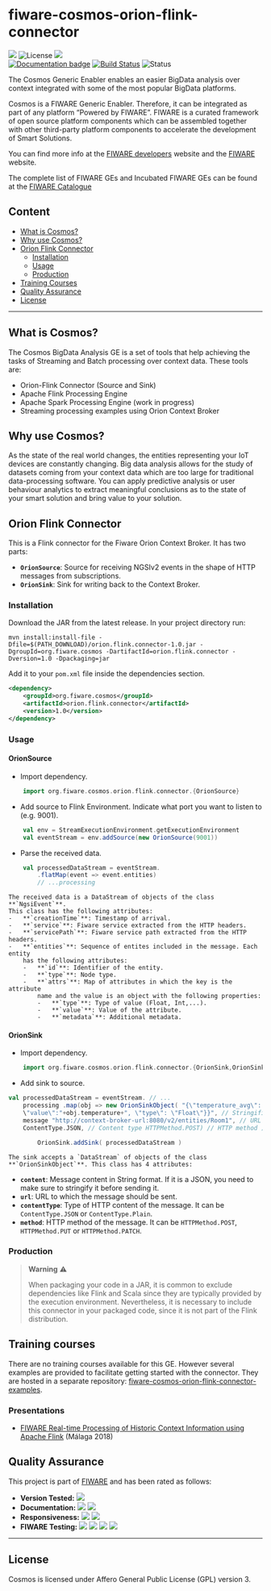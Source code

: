 # fiware-cosmos-orion-flink-connector

[![](https://nexus.lab.fiware.org/static/badges/chapters/processing.svg)](https://www.fiware.org/developers/catalogue/)
![License](https://img.shields.io/github/license/ging/fiware-cosmos-orion-flink-connector.svg)
[![](https://img.shields.io/badge/tag-fiware--cosmos-orange.svg?logo=stackoverflow)](http://stackoverflow.com/questions/tagged/fiware-cosmos)
<br/>
[![Documentation badge](https://readthedocs.org/projects/fiware-cosmos-flink/badge/?version=latest)](http://fiware-cosmos-flink.rtfd.io)
[![Build Status](https://travis-ci.com/ging/fiware-cosmos-orion-flink-connector.svg?branch=master)](https://travis-ci.com/ging/fiware-cosmos-orion-flink-connector)
![Status](https://nexus.lab.fiware.org/static/badges/statuses/cosmos.svg)

The Cosmos Generic Enabler enables an easier BigData analysis over context
integrated with some of the most popular BigData platforms.

Cosmos is a FIWARE Generic Enabler. Therefore, it can be integrated as part of any platform “Powered by FIWARE”. FIWARE is a curated framework of open source platform components which can be assembled together with other third-party platform components to accelerate the development of Smart Solutions.

You can find more info at the [FIWARE developers](https://developers.fiware.org/) website and the [FIWARE](https://fiware.org/) website.

The complete list of FIWARE GEs and Incubated FIWARE GEs can be found at the [FIWARE Catalogue](https://catalogue.fiware.org/)

## Content

-   [What is Cosmos?](#what-is-cosmos)
-   [Why use Cosmos?](#why-use-cosmos)
-   [Orion Flink Connector](#orion-flink-connector)
    -   [Installation](#installation)
    -   [Usage](#usage)
    -   [Production](#production)
-   [Training Courses](#training-courses)
-   [Quality Assurance](#quality-assurance)
-   [License](#license)

---

## What is Cosmos?

The Cosmos BigData Analysis GE is a set of tools that help achieving the tasks
of Streaming and Batch processing over context data. These tools are:

-   Orion-Flink Connector (Source and Sink)
-   Apache Flink Processing Engine
-   Apache Spark Processing Engine (work in progress)
-   Streaming processing examples using Orion Context Broker

## Why use Cosmos?

As the state of the real world changes, the entities representing your IoT
devices are constantly changing. Big data analysis allows for the study of
datasets coming from your context data which are too large for traditional
data-processing software. You can apply predictive analysis or user behaviour
analytics to extract meaningful conclusions as to the state of your smart
solution and bring value to your solution.

## Orion Flink Connector

This is a Flink connector for the Fiware Orion Context Broker. It has two parts:

-   **`OrionSource`**: Source for receiving NGSIv2 events in the shape of HTTP
    messages from subscriptions.
-   **`OrionSink`**: Sink for writing back to the Context Broker.


### Installation

Download the JAR from the latest release. In your project directory run:

```console
mvn install:install-file -Dfile=$(PATH_DOWNLOAD)/orion.flink.connector-1.0.jar -DgroupId=org.fiware.cosmos -DartifactId=orion.flink.connector -Dversion=1.0 -Dpackaging=jar
```

Add it to your `pom.xml` file inside the dependencies section.

```xml
<dependency>
    <groupId>org.fiware.cosmos</groupId>
    <artifactId>orion.flink.connector</artifactId>
    <version>1.0</version>
</dependency>
```

### Usage

#### OrionSource

-   Import dependency.

```scala
    import org.fiware.cosmos.orion.flink.connector.{OrionSource}
```

-   Add source to Flink Environment. Indicate what port you want to listen to
    (e.g. 9001).

```scala
    val env = StreamExecutionEnvironment.getExecutionEnvironment
    val eventStream = env.addSource(new OrionSource(9001))
```

-   Parse the received data.

```scala
    val processedDataStream = eventStream.
        .flatMap(event => event.entities)
        // ...processing
```

    The received data is a DataStream of objects of the class **`NgsiEvent`**.
    This class has the following attributes:
    -   **`creationTime`**: Timestamp of arrival.
    -   **`service`**: Fiware service extracted from the HTTP headers.
    -   **`servicePath`**: Fiware service path extracted from the HTTP headers.
    -   **`entities`**: Sequence of entites included in the message. Each entity
        has the following attributes:
        -   **`id`**: Identifier of the entity.
        -   **`type`**: Node type.
        -   **`attrs`**: Map of attributes in which the key is the attribute
            name and the value is an object with the following properties:
            -   **`type`**: Type of value (Float, Int,...).
            -   **`value`**: Value of the attribute.
            -   **`metadata`**: Additional metadata.

#### OrionSink

-   Import dependency.

```scala
    import org.fiware.cosmos.orion.flink.connector.{OrionSink,OrionSinkObject,ContentType,HTTPMethod}
```

-   Add sink to source.

```scala
val processedDataStream = eventStream. // ...
    processing .map(obj => new OrionSinkObject( "{\"temperature_avg\": {
    \"value\":"+obj.temperature+", \"type\": \"Float\"}}", // Stringified JSON
    message "http://context-broker-url:8080/v2/entities/Room1", // URL
    ContentType.JSON, // Content type HTTPMethod.POST) // HTTP method )

        OrionSink.addSink( processedDataStream )
```

    The sink accepts a `DataStream` of objects of the class
    **`OrionSinkObject`**. This class has 4 attributes:

-   **`content`**: Message content in String format. If it is a JSON, you need
    to make sure to stringify it before sending it.
-   **`url`**: URL to which the message should be sent.
-   **`contentType`**: Type of HTTP content of the message. It can be
    `ContentType.JSON` or `ContentType.Plain`.
-   **`method`**: HTTP method of the message. It can be `HTTPMethod.POST`,
    `HTTPMethod.PUT` or `HTTPMethod.PATCH`.

### Production

> **Warning** :warning:
>
> When packaging your code in a JAR, it is common to exclude dependencies like
> Flink and Scala since they are typically provided by the execution
> environment. Nevertheless, it is necessary to include this connector in your
> packaged code, since it is not part of the Flink distribution.



## Training courses

There are no training courses available for this GE. However several examples are provided to facilitate getting started with the connector. They are hosted in a separate repository:   [fiware-cosmos-orion-flink-connector-examples](https://github.com/ging/fiware-cosmos-orion-flink-connector-examples).

### Presentations
-  [FIWARE Real-time Processing of Historic Context Information using Apache Flink](https://www.slideshare.net/sonsoleslp/fiware-realtime-processing-of-historic-context-information-using-apache-flink-fiware-global-summit-mlaga-2018-upm-team) (Málaga 2018)

## Quality Assurance

This project is part of [FIWARE](https://fiware.org/) and has been rated as
follows:

-   **Version Tested:**
    ![ ](https://img.shields.io/badge/dynamic/json.svg?label=Version&url=https://fiware.github.io/catalogue/json/cosmos.json&query=$.version&colorB=blue)
-   **Documentation:**
    ![ ](https://img.shields.io/badge/dynamic/json.svg?label=Completeness&url=https://fiware.github.io/catalogue/json/cosmos.json&query=$.docCompleteness&colorB=blue)
    ![ ](https://img.shields.io/badge/dynamic/json.svg?label=Usability&url=https://fiware.github.io/catalogue/json/cosmos.json&query=$.docSoundness&colorB=blue)
-   **Responsiveness:**
    ![ ](https://img.shields.io/badge/dynamic/json.svg?label=Time%20to%20Respond&url=https://fiware.github.io/catalogue/json/cosmos.json&query=$.timeToCharge&colorB=blue)
    ![ ](https://img.shields.io/badge/dynamic/json.svg?label=Time%20to%20Fix&url=https://fiware.github.io/catalogue/json/cosmos.json&query=$.timeToFix&colorB=blue)
-   **FIWARE Testing:**
    ![ ](https://img.shields.io/badge/dynamic/json.svg?label=Tests%20Passed&url=https://fiware.github.io/catalogue/json/cosmos.json&query=$.failureRate&colorB=blue)
    ![ ](https://img.shields.io/badge/dynamic/json.svg?label=Scalability&url=https://fiware.github.io/catalogue/json/cosmos.json&query=$.scalability&colorB=blue)
    ![ ](https://img.shields.io/badge/dynamic/json.svg?label=Performance&url=https://fiware.github.io/catalogue/json/cosmos.json&query=$.performance&colorB=blue)
    ![ ](https://img.shields.io/badge/dynamic/json.svg?label=Stability&url=https://fiware.github.io/catalogue/json/cosmos.json&query=$.stability&colorB=blue)

---

## License

Cosmos is licensed under Affero General Public License (GPL) version 3.
